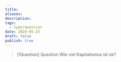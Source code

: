 ```yaml
---
title: 
aliases: 
description: 
tags:
  - type/question
date: 2024-05-23
draft: false
publish: true
---
```


> [!Question] Question
> Wie viel Kapitalismus ist ok?
